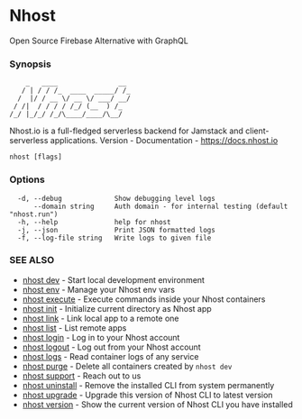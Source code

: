 # Nhost

Open Source Firebase Alternative with GraphQL

### Synopsis


        _   ____               __
       / | / / /_  ____  _____/ /_
      /  |/ / __ \/ __ \/ ___/ __/
     / /|  / / / / /_/ (__  ) /_
    /_/ |_/_/ /_/\____/____/\__/

  Nhost.io is a full-fledged serverless backend for Jamstack and client-serverless applications.
  Version - 
  Documentation - https://docs.nhost.io
  

```
nhost [flags]
```

### Options

```
  -d, --debug             Show debugging level logs
      --domain string     Auth domain - for internal testing (default "nhost.run")
  -h, --help              help for nhost
  -j, --json              Print JSON formatted logs
  -f, --log-file string   Write logs to given file
```

### SEE ALSO

* [nhost dev](nhost_dev.md)	 - Start local development environment
* [nhost env](nhost_env.md)	 - Manage your Nhost env vars
* [nhost execute](nhost_execute.md)	 - Execute commands inside your Nhost containers
* [nhost init](nhost_init.md)	 - Initialize current directory as Nhost app
* [nhost link](nhost_link.md)	 - Link local app to a remote one
* [nhost list](nhost_list.md)	 - List remote apps
* [nhost login](nhost_login.md)	 - Log in to your Nhost account
* [nhost logout](nhost_logout.md)	 - Log out from your Nhost account
* [nhost logs](nhost_logs.md)	 - Read container logs of any service
* [nhost purge](nhost_purge.md)	 - Delete all containers created by `nhost dev`
* [nhost support](nhost_support.md)	 - Reach out to us
* [nhost uninstall](nhost_uninstall.md)	 - Remove the installed CLI from system permanently
* [nhost upgrade](nhost_upgrade.md)	 - Upgrade this version of Nhost CLI to latest version
* [nhost version](nhost_version.md)	 - Show the current version of Nhost CLI you have installed

